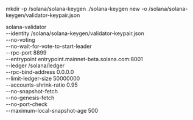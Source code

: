 
mkdir -p /solana/solana-keygen
./solana-keygen new -o /solana/solana-keygen/validator-keypair.json


solana-validator \
    --identity /solana/solana-keygen/validator-keypair.json \
    --no-voting \
    --no-wait-for-vote-to-start-leader \
    --rpc-port 8899 \
    --entrypoint entrypoint.mainnet-beta.solana.com:8001 \
    --ledger /solana/ledger \
    --rpc-bind-address 0.0.0.0 \
    --limit-ledger-size 50000000 \
    --accounts-shrink-ratio 0.95 \
    --no-snapshot-fetch \
    --no-genesis-fetch \
    --no-port-check \
    --maximum-local-snapshot-age 500